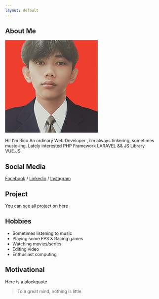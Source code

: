 ```yaml
---
layout: default
---
```


## About Me

<img class="profile-picture" src="profile.png">

Hi! I'm Rico An ordinary Web Developer , i’m always tinkering, sometimes music-ing. Lately interested PHP Framework LARAVEL && JS Library VUE.JS


## Social Media
[Facebook](https://www.facebook.com/ricocrfqq11) / [Linkedin](https://www.linkedin.com/in/muhamad-rico-wijaya-576509242/) / [Instagram](https://www.instagram.com/bezicalboy/)


## Project

You can see all project on [here](https://github.com/bezicalboy?tab=repositories)


## Hobbies

* Sometimes listening to music
* Playing some FPS & Racing games
* Watching movies/series
* Editing video
* Enthusiast computing

## Motivational

Here is a blockquote

> To a great mind, nothing is little
